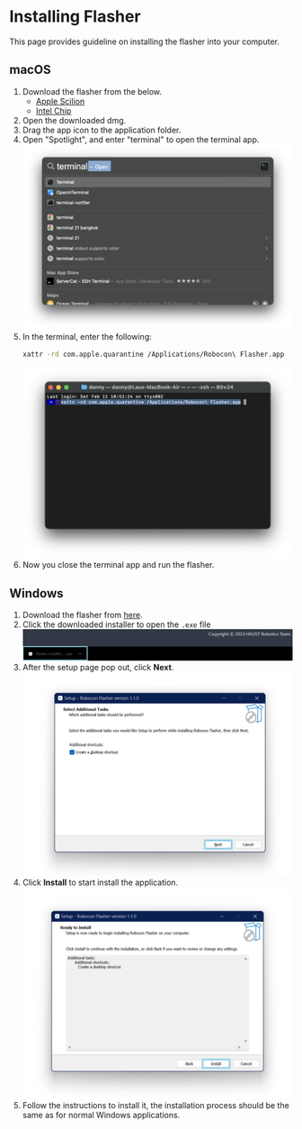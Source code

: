 # Installing Flasher

This page provides guideline on installing the flasher into your computer.

## macOS

1. Download the flasher from the below.
   - [Apple Scilion](https://github.com/HKUST-Robocon/robocon_flasher/releases/download/v1.0.1-application/flasher_installer_apple_scilion.dmg)
   - [Intel Chip](https://github.com/HKUST-Robocon/robocon_flasher/releases/download/v1.0.1-application/flasher_installer_intel_chip.dmg)
2. Open the downloaded dmg.
3. Drag the app icon to the application folder.
4. Open "Spotlight", and enter "terminal" to open the terminal app.
   ![](install-guide/macos-install/spotlight.png)
5. In the terminal, enter the following:
   ```bash
   xattr -rd com.apple.quarantine /Applications/Robocon\ Flasher.app
   ```
   ![](install-guide/macos-install/terminal.png)
6. Now you close the terminal app and run the flasher.


## Windows

1. Download the flasher from [here](https://github.com/HKUST-Robocon/robocon_flasher/releases/download/v1.0.1-application/flasher_installer_windows.exe).
2. Click the downloaded installer to open the `.exe` file
   ![](install-guide/windows-install/downloaded_exe.png)
3. After the setup page pop out, click **Next**.
   ![](install-guide/windows-install/setup.png)
4. Click **Install** to start install the application.
   ![](install-guide/windows-install/ready_to_install.png)
5. Follow the instructions to install it, the installation process should be the same as for normal Windows applications.
